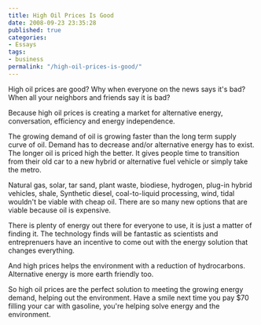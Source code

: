 ```yaml
---
title: High Oil Prices Is Good
date: 2008-09-23 23:35:28
published: true
categories:
- Essays
tags:
- business
permalink: "/high-oil-prices-is-good/"
---
```

High oil prices are good? Why when everyone on the news says it's bad? When all your neighbors and friends say it is bad?

Because high oil prices is creating a market for alternative energy, conversation, efficiency and energy independence.

The growing demand of oil is growing faster than the long term supply curve of oil. Demand has to decrease and/or alternative energy has to exist. The longer oil is priced high the better. It gives people time to transition from their old car to a new hybrid or alternative fuel vehicle or simply take the metro.

Natural gas, solar, tar sand, plant waste, biodiese, hydrogen, plug-in hybrid vehicles, shale, Synthetic diesel, coal-to-liquid processing, wind, tidal wouldn't be viable with cheap oil. There are so many new options that are viable because oil is expensive.

There is plenty of energy out there for everyone to use, it is just a matter of finding it. The technology finds will be fantastic as scientists and entreprenuers have an incentive to come out with the energy solution that changes everything.

And high prices helps the environment with a reduction of hydrocarbons. Alternative energy is more earth friendly too.

So high oil prices are the perfect solution to meeting the growing energy demand, helping out the environment. Have a smile next time you pay $70 filling your car with gasoline, you're helping solve energy and the environment.
